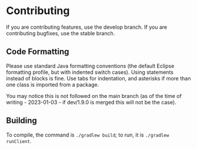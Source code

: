 # Contributing
If you are contributing features, use the develop branch. If you are contributing bugfixes, use the stable branch.

## Code Formatting
Please use standard Java formatting conventions (the default Eclipse formatting profile, but with indented switch cases).
Using statements instead of blocks is fine.
Use tabs for indentation, and asterisks if more than one class is imported from a package.

You may notice this is not followed on the main branch (as of the time of writing - 2023-01-03 - if dev/1.9.0 is merged this will not be the case).

## Building
To compile, the command is `./gradlew build`; to run, it is `./gradlew runClient`.
